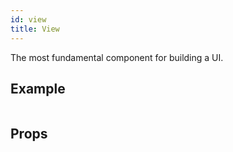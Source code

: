 ```yaml
---
id: view
title: View
---
```


The most fundamental component for building a UI.

## Example

```ComponentSnackPlayer path=basic,View,Basic.tsx

```

## Props

```ComponentPropTable path=basic,View,View.tsx showStylingProps=true

```
